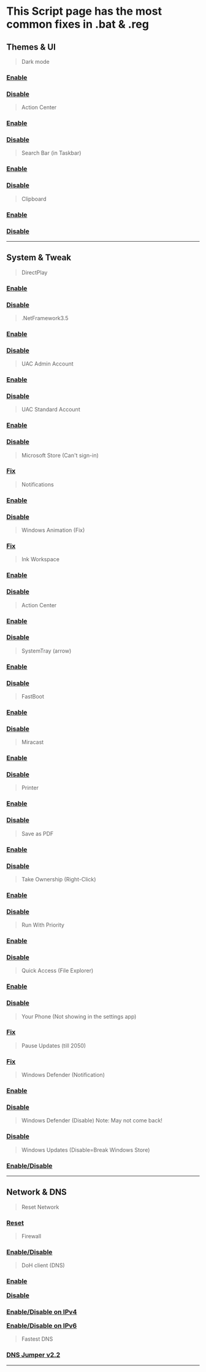 # This Script page has the most common fixes in .bat  & .reg

## Themes & UI 

> Dark mode
### <div> <a><a href="https://cdn.discordapp.com/attachments/1171553297442812005/1171556067503779911/Dark_mode_ON.reg">Enable</a>
### <div> <p><a href="https://cdn.discordapp.com/attachments/1171553297442812005/1171556081516957758/DarkMode_OFF.reg">Disable</a>

> Action Center
### <div> <a><a href="https://cdn.discordapp.com/attachments/1171553297442812005/1171555862406508604/enable_action_center.reg">Enable</a>
### <div> <p><a href="https://cdn.discordapp.com/attachments/1171553297442812005/1171559638093791354/Disable_action_center.reg">Disable</a>
    
> Search Bar (in Taskbar)
### <div> <a><a href="https://cdn.discordapp.com/attachments/1171553297442812005/1171557885352886342/Search_bar_ON.reg">Enable</a>
### <div> <p><a href="https://cdn.discordapp.com/attachments/1171553297442812005/1171557866222653450/Search_bar_off.reg">Disable</a>

> Clipboard
### <div> <a><a href="https://cdn.discordapp.com/attachments/1171553297442812005/1171822368780460042/Clipboard_Enable.reg">Enable</a>
### <div> <p><a href="https://cdn.discordapp.com/attachments/1171553297442812005/1171822387818414110/Clipboard_disable.reg">Disable</a>
---
## System & Tweak 

> DirectPlay
### <div> <a><a href="https://cdn.discordapp.com/attachments/1171553297442812005/1171556102266163200/Direct_play.bat">Enable</a>
### <div> <p><a href="https://cdn.discordapp.com/attachments/1171553297442812005/1171560919743078420/Direct_play_Off.bat">Disable</a>

> .NetFramework3.5
### <div> <a><a href="https://cdn.discordapp.com/attachments/1171553297442812005/1171557354735669248/net_3.5.bat">Enable</a>
### <div> <p><a href="https://cdn.discordapp.com/attachments/1171553297442812005/1171562296418500738/net_3.5_OFF.bat">Disable</a>

> UAC Admin Account
### <div> <a><a href="https://cdn.discordapp.com/attachments/1171553297442812005/1171576836581511178/UAC_on_admin_acc.reg">Enable</a>
### <div> <p><a href="https://cdn.discordapp.com/attachments/1171553297442812005/1171576847478308925/UAC_off_admin_acc.reg">Disable</a>

> UAC Standard Account
### <div> <a><a href="https://cdn.discordapp.com/attachments/1171553297442812005/1171576571748962354/UAC_on.reg">Enable</a>
### <div> <p><a href="https://cdn.discordapp.com/attachments/1171553297442812005/1171576803807203359/UAC_off.reg">Disable</a>

> Microsoft Store (Can't sign-in)
### <div> <a><a href="https://cdn.discordapp.com/attachments/1171553297442812005/1171558133865390100/Sign_in_fix.bat">Fix</a>

> Notifications
### <div> <a><a href="https://cdn.discordapp.com/attachments/1171553297442812005/1172223209123369100/Enable_Notification.reg">Enable</a>
### <div> <a><a href="https://cdn.discordapp.com/attachments/1171553297442812005/1172222936749453312/Disable_Notification.reg">Disable</a>

> Windows Animation (Fix)
### <div> <a><a href="https://cdn.discordapp.com/attachments/1171553297442812005/1172225949987778641/Enable_animation.bat">Fix</a>

> Ink Workspace
### <div> <a><a href="https://cdn.discordapp.com/attachments/1171553297442812005/1172226943249301544/Enabl_ink_workspace.reg">Enable</a>
### <div> <p><a href="https://cdn.discordapp.com/attachments/1171553297442812005/1172227132546629663/Disable_ink_workspace.reg">Disable</a>

> Action Center
### <div> <a><a href="https://cdn.discordapp.com/attachments/1171553297442812005/1172226980247244910/enable_action_center.reg">Enable</a>
### <div> <p><a href="https://cdn.discordapp.com/attachments/1171553297442812005/1172227235378376714/disable_action_center.reg">Disable</a>

> SystemTray (arrow)
### <div> <a><a href="https://cdn.discordapp.com/attachments/1171553297442812005/1172227013159944212/enable_arrow.reg">Enable</a>
### <div> <p><a href="https://cdn.discordapp.com/attachments/1171553297442812005/1172227322208866334/disable_arrow.reg">Disable</a>

> FastBoot
### <div> <a><a href="https://cdn.discordapp.com/attachments/1171553297442812005/1171556411621261419/Fastboot_ON.reg">Enable</a>
### <div> <p><a href="https://cdn.discordapp.com/attachments/1171553297442812005/1171561484581609662/Fastboot_OFF.reg">Disable</a>

> Miracast
### <div> <a><a href="https://cdn.discordapp.com/attachments/1171553297442812005/1171557210048966776/Miracast_ON.reg">Enable</a>
### <div> <p><a href="https://cdn.discordapp.com/attachments/1171553297442812005/1171563269576724561/Miracast_OFF.reg">Disable</a>

> Printer
### <div> <a><a href="https://cdn.discordapp.com/attachments/1171553297442812005/1171557540237168742/Printer_fix.bat">Enable</a>
### <div> <p><a href="https://cdn.discordapp.com/attachments/1171553297442812005/1171564515033350214/Printer_OFF.bat">Disable</a>

> Save as PDF
### <div> <a><a href="https://cdn.discordapp.com/attachments/1171553297442812005/1171557777806741576/Save_as_pdf_fix2.bat">Enable</a>
### <div> <p><a href="https://cdn.discordapp.com/attachments/1171553297442812005/1171565055452659832/Save_as_pdf_OFF.bat">Disable</a>

> Take Ownership (Right-Click)
### <div> <a><a href="https://cdn.discordapp.com/attachments/1171553297442812005/1171557154268926012/InstallTakeOwnership.reg">Enable</a>
### <div> <p><a href="https://cdn.discordapp.com/attachments/1171553297442812005/1171566528500596778/UninstallTakeOwnership.reg">Disable</a>

> Run With Priority
### <div> <a><a href="https://cdn.discordapp.com/attachments/1171553297442812005/1171558593762439238/Add_Run_with_priority_context_menu.reg">Enable</a>
### <div> <p><a href="https://cdn.discordapp.com/attachments/1171553297442812005/1171558925754175508/Remove_Run_with_priority_context_menu.reg">Disable</a>

> Quick Access (File Explorer)
### <div> <a><a href="https://cdn.discordapp.com/attachments/1171553297442812005/1171558643821445130/Add_Quick_access_to_navigation_pane.reg">Enable</a>
### <div> <p><a href="https://cdn.discordapp.com/attachments/1171553297442812005/1171575617003729057/Remove_Quick_access_to_navigation_pane.reg">Disable</a>

> Your Phone (Not showing in the settings app)
### <div> <a><a href="https://cdn.discordapp.com/attachments/1171553297442812005/1171558357644103721/Your_phone_unlock_settings.reg">Fix</a>

> Pause Updates (till 2050)
### <div> <a><a href="https://cdn.discordapp.com/attachments/1171553297442812005/1171557442988023939/Pause_update_till_2050.bat">Fix</a>

> Windows Defender (Notification)
### <div> <a><a href="https://cdn.discordapp.com/attachments/1171553297442812005/1172218747344392224/Enable_windows_defender_notification.reg">Enable</a>
### <div> <a><a href="https://cdn.discordapp.com/attachments/1171553297442812005/1172218729673785364/Disable_windows_defender_notifications.reg">Disable</a>

> Windows Defender (Disable) Note: May not come back!
### <div> <a><a href="https://cdn.discordapp.com/attachments/1171553297442812005/1172224628249342074/Defender_disable.reg">Disable</a>

> Windows Updates (Disable=Break Windows Store)
### <div> <a><a href="https://cdn.discordapp.com/attachments/1171553297442812005/1172228893277704222/disable_or_enable_Windows_10_update.bat">Enable/Disable</a>


---
## Network & DNS
> Reset Network
### <div> <a><a href="https://cdn.discordapp.com/attachments/1171553297442812005/1171557379033280574/Network_reset.bat">Reset</a>

> Firewall
### <div> <a><a href="https://cdn.discordapp.com/attachments/1171553297442812005/1171556746301550642/FIREWALL.bat">Enable/Disable</a>

> DoH client (DNS)
### <div> <p><a href="https://cdn.discordapp.com/attachments/1171553297442812005/1171582478515982397/Enable_DOH_DNS.reg">Enable</a> <div>	<p><a href="https://cdn.discordapp.com/attachments/1171553297442812005/1171582489832202322/Disable_DOH_DNS.reg">Disable</a> 
### <div> <p><a href="https://cdn.discordapp.com/attachments/1171553297442812005/1171585559853019156/Enable-Disable_Doh_IPv4.bat">Enable/Disable on IPv4</a> <div>	<p><a href="https://cdn.discordapp.com/attachments/1171553297442812005/1171585570829508638/Enable-Disable_Doh_IPv6.bat">Enable/Disable on IPv6 </a>

> Fastest DNS
### <div> <a><a href="https://cdn.discordapp.com/attachments/1171553297442812005/1171591068119224410/DnsJumper.zip">DNS Jumper v2.2</a>

---
